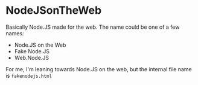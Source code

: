 # NodeJSonTheWeb
Basically Node.JS made for the web.
The name could be one of a few names:
- Node.JS on the Web
- Fake Node.JS
- Web.Node.JS

For me, I'm leaning towards Node.JS on the web, but the internal file name is `fakenodejs.html`
